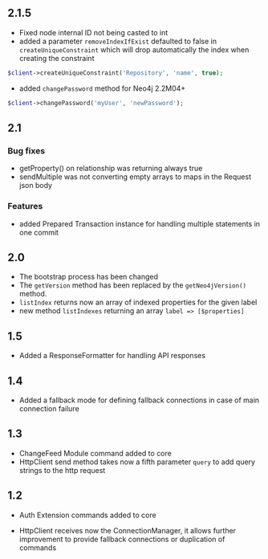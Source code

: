 ## 2.1.5

* Fixed node internal ID not being casted to int
* added a parameter `removeIndexIfExist` defaulted to false in `createUniqueConstraint` which will drop automatically 
the index when creating the constraint

```php
$client->createUniqueConstraint('Repository', 'name', true);
```

* added `changePassword` method for Neo4j 2.2M04+

```php
$client->changePassword('myUser', 'newPassword');
```

## 2.1

### Bug fixes

* getProperty() on relationship was returning always true
* sendMultiple was not converting empty arrays to maps in the Request json body

### Features

* added Prepared Transaction instance for handling multiple statements in one commit

## 2.0

* The bootstrap process has been changed
* The `getVersion` method has been replaced by the `getNeo4jVersion()` method.
* `listIndex` returns now an array of indexed properties for the given label
* new method `listIndexes` returning an array `label => [$properties]`


## 1.5
- Added a ResponseFormatter for handling API responses

## 1.4

- Added a fallback mode for defining fallback connections in case of main connection failure

## 1.3

- ChangeFeed Module command added to core
- HttpClient send method takes now a fifth parameter `query` to add query strings to the http request

## 1.2

- Auth Extension commands added to core

- HttpClient receives now the ConnectionManager, it allows further improvement to provide fallback connections
or duplication of commands